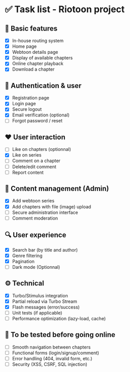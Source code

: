 # ✅ Task list - Riotoon project

## 🔧 Basic features

- [x] In-house routing system
- [x] Home page
- [x] Webtoon details page
- [x] Display of available chapters
- [x] Online chapter playback
- [x] Download a chapter

## 👤 Authentication & user

- [x] Registration page
- [x] Login page
- [x] Secure logout
- [x] Email verification (optional)
- [ ] Forgot password / reset

## ❤️ User interaction

- [ ] Like on chapters (optionnal)
- [x] Like on series
- [ ] Comment on a chapter
- [ ] Delete/edit comment
- [ ] Report content

## 📂 Content management (Admin)

- [x] Add webtoon series
- [x] Add chapters with file (image) upload
- [ ] Secure administration interface
- [ ] Comment moderation

## 🔍 User experience

- [x] Search bar (by title and author)
- [x] Genre filtering
- [x] Pagination
- [ ] Dark mode (Optionnal)

## ⚙️ Technical

- [x] Turbo/Stimulus integration
- [x] Partial reload via Turbo Stream
- [x] Flash messages (error/success)
- [ ] Unit tests (if applicable)
- [ ] Performance optimization (lazy-load, cache)

## 🧪 To be tested before going online

- [ ] Smooth navigation between chapters
- [ ] Functional forms (login/signup/comment)
- [ ] Error handling (404, invalid form, etc.)
- [ ] Security (XSS, CSRF, SQL injection)